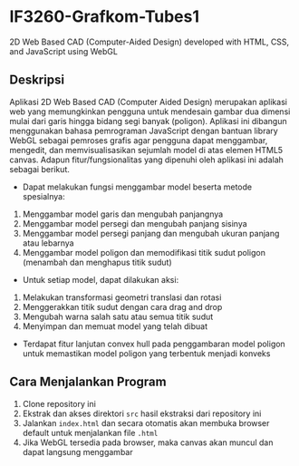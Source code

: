 # IF3260-Grafkom-Tubes1
2D Web Based CAD (Computer-Aided Design) developed with HTML, CSS, and JavaScript using WebGL 

## Deskripsi 
Aplikasi 2D Web Based CAD (Computer Aided Design) merupakan aplikasi web yang memungkinkan pengguna untuk mendesain gambar dua dimensi mulai dari garis hingga bidang segi banyak (poligon). Aplikasi ini dibangun menggunakan bahasa pemrograman JavaScript dengan bantuan library WebGL sebagai pemroses grafis agar pengguna dapat menggambar, mengedit, dan memvisualisasikan sejumlah model di atas elemen HTML5 canvas. Adapun fitur/fungsionalitas yang dipenuhi oleh aplikasi ini adalah sebagai berikut. <br>
* Dapat melakukan fungsi menggambar model beserta metode spesialnya: <br>
1. Menggambar model garis dan mengubah panjangnya <br>
2. Menggambar model persegi dan mengubah panjang sisinya <br>
3. Menggambar model persegi panjang dan mengubah ukuran panjang atau lebarnya <br>
4. Menggambar model poligon dan memodifikasi titik sudut poligon (menambah dan menghapus titik sudut) <br>
* Untuk setiap model, dapat dilakukan aksi: <br> 
1. Melakukan transformasi geometri translasi dan rotasi <br>
2. Menggerakkan titik sudut dengan cara drag and drop <br>
3. Mengubah warna salah satu atau semua titik sudut <br>
4. Menyimpan dan memuat model yang telah dibuat <br>
* Terdapat fitur lanjutan convex hull pada penggambaran model poligon untuk memastikan model poligon yang terbentuk menjadi konveks 

## Cara Menjalankan Program
1. Clone repository ini
2. Ekstrak dan akses direktori `src` hasil ekstraksi dari repository ini 
3. Jalankan `index.html` dan secara otomatis akan membuka browser default untuk menjalankan file `.html`
4. Jika WebGL tersedia pada browser, maka canvas akan muncul dan dapat langsung menggambar
